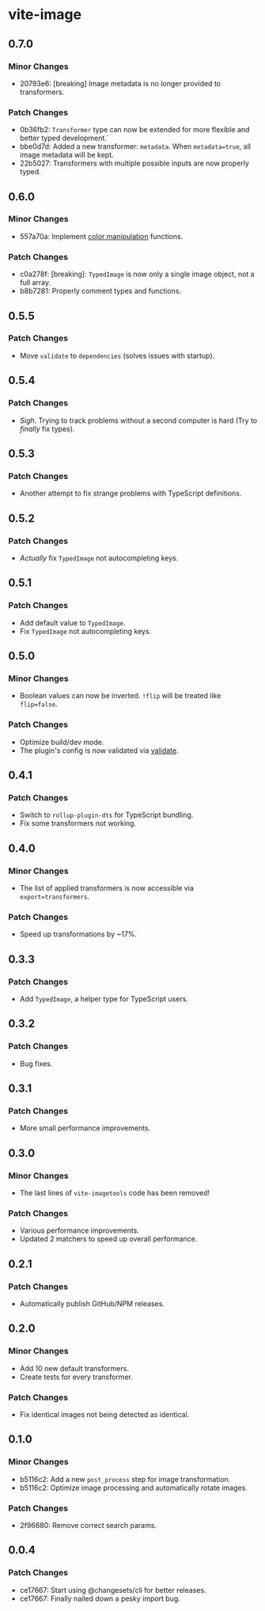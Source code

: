 # vite-image

## 0.7.0

### Minor Changes

- 20793e6: [breaking] Image metadata is no longer provided to transformers.

### Patch Changes

- 0b36fb2: `Transformer` type can now be extended for more flexible and better typed development.`
- bbe0d7d: Added a new transformer: `metadata`. When `metadata=true`, all image metadata will be kept.
- 22b5027: Transformers with multiple possible inputs are now properly typed.

## 0.6.0

### Minor Changes

- 557a70a: Implement [color manipulation](https://sharp.pixelplumbing.com/api-colour) functions.

### Patch Changes

- c0a278f: [breaking]: `TypedImage` is now only a single image object, not a full array.
- b8b7281: Properly comment types and functions.

## 0.5.5

### Patch Changes

- Move `validate` to `dependencies` (solves issues with startup).

## 0.5.4

### Patch Changes

- _Sigh_. Trying to track problems without a second computer is hard (Try to _finally_ fix types).

## 0.5.3

### Patch Changes

- Another attempt to fix strange problems with TypeScript definitions.

## 0.5.2

### Patch Changes

- _Actually_ fix `TypedImage` not autocompleting keys.

## 0.5.1

### Patch Changes

- Add default value to `TypedImage`.
- Fix `TypedImage` not autocompleting keys.

## 0.5.0

### Minor Changes

- Boolean values can now be inverted. `!flip` will be treated like `flip=false`.

### Patch Changes

- Optimize build/dev mode.
- The plugin's config is now validated via [validate](https://npmjs.org/package/validate).

## 0.4.1

### Patch Changes

- Switch to `rollup-plugin-dts` for TypeScript bundling.
- Fix some transformers not working.

## 0.4.0

### Minor Changes

- The list of applied transformers is now accessible via `export=transformers`.

### Patch Changes

- Speed up transformations by ~17%.

## 0.3.3

### Patch Changes

- Add `TypedImage`, a helper type for TypeScript users.

## 0.3.2

### Patch Changes

- Bug fixes.

## 0.3.1

### Patch Changes

- More small performance improvements.

## 0.3.0

### Minor Changes

- The last lines of `vite-imagetools` code has been removed!

### Patch Changes

- Various performance improvements.
- Updated 2 matchers to speed up overall performance.

## 0.2.1

### Patch Changes

- Automatically publish GitHub/NPM releases.

## 0.2.0

### Minor Changes

- Add 10 new default transformers.
- Create tests for every transformer.

### Patch Changes

- Fix identical images not being detected as identical.

## 0.1.0

### Minor Changes

- b5116c2: Add a new `post_process` step for image transformation.
- b5116c2: Optimize image processing and automatically rotate images.

### Patch Changes

- 2f96680: Remove correct search params.

## 0.0.4

### Patch Changes

- ce17667: Start using @changesets/cli for better releases.
- ce17667: Finally nailed down a pesky import bug.
